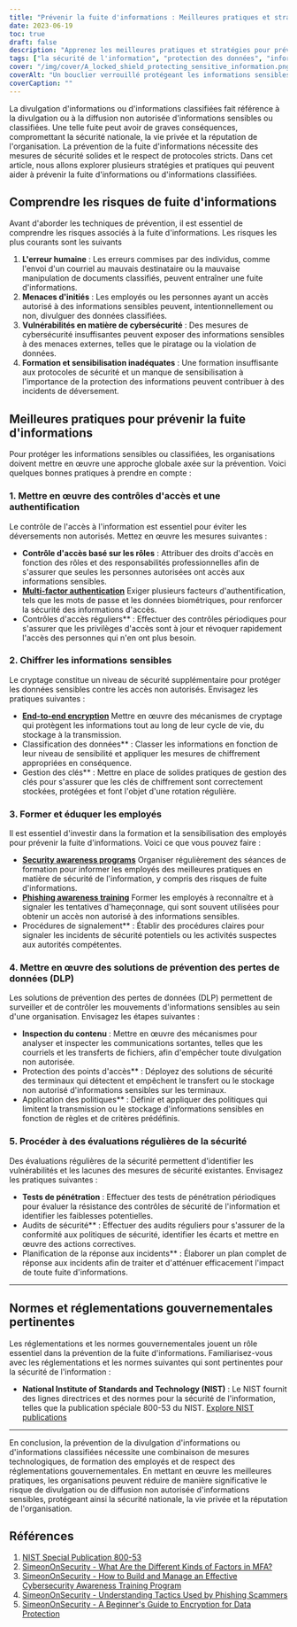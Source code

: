 ```yaml
---
title: "Prévenir la fuite d'informations : Meilleures pratiques et stratégies pour une sécurité renforcée"
date: 2023-06-19
toc: true
draft: false
description: "Apprenez les meilleures pratiques et stratégies pour prévenir la fuite d'informations et sauvegarder les données sensibles, afin de garantir une sécurité et une protection accrues."
tags: ["la sécurité de l'information", "protection des données", "informations classifiées", "la diffusion d'informations", "stratégies de prévention", "meilleures pratiques", "les contrôles d'accès", "chiffrement", "formation des employés", "cybersécurité", "prévention de la perte de données", "évaluations de sécurité", "les réglementations gouvernementales", "NIST", "menaces d'initiés", "vulnérabilités en matière de cybersécurité", "erreur humaine", "programmes de sensibilisation", "sensibilisation au phishing", "DLP solutions", "le contrôle d'accès basé sur les rôles", "authentification multifactorielle", "gestion des clés de cryptage", "protection des points finaux", "contrôle du contenu", "audits de sécurité", "tests de pénétration", "planification de la réponse aux incidents", "les protocoles de sécurité", "information protection"]
cover: "/img/cover/A_locked_shield_protecting_sensitive_information.png"
coverAlt: "Un bouclier verrouillé protégeant les informations sensibles d'un accès non autorisé."
coverCaption: ""
---
```


La divulgation d'informations ou d'informations classifiées fait référence à la divulgation ou à la diffusion non autorisée d'informations sensibles ou classifiées. Une telle fuite peut avoir de graves conséquences, compromettant la sécurité nationale, la vie privée et la réputation de l'organisation. La prévention de la fuite d'informations nécessite des mesures de sécurité solides et le respect de protocoles stricts. Dans cet article, nous allons explorer plusieurs stratégies et pratiques qui peuvent aider à prévenir la fuite d'informations ou d'informations classifiées.

## Comprendre les risques de fuite d'informations

Avant d'aborder les techniques de prévention, il est essentiel de comprendre les risques associés à la fuite d'informations. Les risques les plus courants sont les suivants

1. **L'erreur humaine** : Les erreurs commises par des individus, comme l'envoi d'un courriel au mauvais destinataire ou la mauvaise manipulation de documents classifiés, peuvent entraîner une fuite d'informations.
2. **Menaces d'initiés** : Les employés ou les personnes ayant un accès autorisé à des informations sensibles peuvent, intentionnellement ou non, divulguer des données classifiées.
3. **Vulnérabilités en matière de cybersécurité** : Des mesures de cybersécurité insuffisantes peuvent exposer des informations sensibles à des menaces externes, telles que le piratage ou la violation de données.
4. **Formation et sensibilisation inadéquates** : Une formation insuffisante aux protocoles de sécurité et un manque de sensibilisation à l'importance de la protection des informations peuvent contribuer à des incidents de déversement.

## Meilleures pratiques pour prévenir la fuite d'informations

Pour protéger les informations sensibles ou classifiées, les organisations doivent mettre en œuvre une approche globale axée sur la prévention. Voici quelques bonnes pratiques à prendre en compte :

### 1. Mettre en œuvre des contrôles d'accès et une authentification

Le contrôle de l'accès à l'information est essentiel pour éviter les déversements non autorisés. Mettez en œuvre les mesures suivantes :

- **Contrôle d'accès basé sur les rôles** : Attribuer des droits d'accès en fonction des rôles et des responsabilités professionnelles afin de s'assurer que seules les personnes autorisées ont accès aux informations sensibles.
- [**Multi-factor authentication**](https://simeononsecurity.com/articles/what-are-the-diferent-kinds-of-factors-in-mfa/) Exiger plusieurs facteurs d'authentification, tels que les mots de passe et les données biométriques, pour renforcer la sécurité des informations d'accès.
- Contrôles d'accès réguliers** : Effectuer des contrôles périodiques pour s'assurer que les privilèges d'accès sont à jour et révoquer rapidement l'accès des personnes qui n'en ont plus besoin.

### 2. Chiffrer les informations sensibles

Le cryptage constitue un niveau de sécurité supplémentaire pour protéger les données sensibles contre les accès non autorisés. Envisagez les pratiques suivantes :

- [**End-to-end encryption**](https://simeononsecurity.com/articles/a-beginners-guide-to-using-encryption-for-data-protection/) Mettre en œuvre des mécanismes de cryptage qui protègent les informations tout au long de leur cycle de vie, du stockage à la transmission.
- Classification des données** : Classer les informations en fonction de leur niveau de sensibilité et appliquer les mesures de chiffrement appropriées en conséquence.
- Gestion des clés** : Mettre en place de solides pratiques de gestion des clés pour s'assurer que les clés de chiffrement sont correctement stockées, protégées et font l'objet d'une rotation régulière.

### 3. Former et éduquer les employés

Il est essentiel d'investir dans la formation et la sensibilisation des employés pour prévenir la fuite d'informations. Voici ce que vous pouvez faire :

- [**Security awareness programs**](https://simeononsecurity.com/articles/how-to-build-and-manage-an-effective-cybersecurity-awareness-training-program/) Organiser régulièrement des séances de formation pour informer les employés des meilleures pratiques en matière de sécurité de l'information, y compris des risques de fuite d'informations.
- [**Phishing awareness training**](https://simeononsecurity.com/articles/understanding-tactics-used-by-phising-scammers/) Former les employés à reconnaître et à signaler les tentatives d'hameçonnage, qui sont souvent utilisées pour obtenir un accès non autorisé à des informations sensibles.
- Procédures de signalement** : Établir des procédures claires pour signaler les incidents de sécurité potentiels ou les activités suspectes aux autorités compétentes.

### 4. Mettre en œuvre des solutions de prévention des pertes de données (DLP)

Les solutions de prévention des pertes de données (DLP) permettent de surveiller et de contrôler les mouvements d'informations sensibles au sein d'une organisation. Envisagez les étapes suivantes :

- **Inspection du contenu** : Mettre en œuvre des mécanismes pour analyser et inspecter les communications sortantes, telles que les courriels et les transferts de fichiers, afin d'empêcher toute divulgation non autorisée.
- Protection des points d'accès** : Déployez des solutions de sécurité des terminaux qui détectent et empêchent le transfert ou le stockage non autorisé d'informations sensibles sur les terminaux.
- Application des politiques** : Définir et appliquer des politiques qui limitent la transmission ou le stockage d'informations sensibles en fonction de règles et de critères prédéfinis.

### 5. Procéder à des évaluations régulières de la sécurité

Des évaluations régulières de la sécurité permettent d'identifier les vulnérabilités et les lacunes des mesures de sécurité existantes. Envisagez les pratiques suivantes :

- **Tests de pénétration** : Effectuer des tests de pénétration périodiques pour évaluer la résistance des contrôles de sécurité de l'information et identifier les faiblesses potentielles.
- Audits de sécurité** : Effectuer des audits réguliers pour s'assurer de la conformité aux politiques de sécurité, identifier les écarts et mettre en œuvre des actions correctives.
- Planification de la réponse aux incidents** : Élaborer un plan complet de réponse aux incidents afin de traiter et d'atténuer efficacement l'impact de toute fuite d'informations.

______

## Normes et réglementations gouvernementales pertinentes

Les réglementations et les normes gouvernementales jouent un rôle essentiel dans la prévention de la fuite d'informations. Familiarisez-vous avec les réglementations et les normes suivantes qui sont pertinentes pour la sécurité de l'information :

- **National Institute of Standards and Technology (NIST)** : Le NIST fournit des lignes directrices et des normes pour la sécurité de l'information, telles que la publication spéciale 800-53 du NIST. [Explore NIST publications](https://csrc.nist.gov/publications/detail/sp/800-53/rev-5/final)

______

En conclusion, la prévention de la divulgation d'informations ou d'informations classifiées nécessite une combinaison de mesures technologiques, de formation des employés et de respect des réglementations gouvernementales. En mettant en œuvre les meilleures pratiques, les organisations peuvent réduire de manière significative le risque de divulgation ou de diffusion non autorisée d'informations sensibles, protégeant ainsi la sécurité nationale, la vie privée et la réputation de l'organisation.

## Références

1. [NIST Special Publication 800-53](https://csrc.nist.gov/publications/detail/sp/800-53/rev-5/final)
2. [SimeonOnSecurity - What Are the Different Kinds of Factors in MFA?](https://simeononsecurity.com/articles/what-are-the-diferent-kinds-of-factors-in-mfa/)
3. [SimeonOnSecurity - How to Build and Manage an Effective Cybersecurity Awareness Training Program](https://simeononsecurity.com/articles/how-to-build-and-manage-an-effective-cybersecurity-awareness-training-program/)
4. [SimeonOnSecurity - Understanding Tactics Used by Phishing Scammers](https://simeononsecurity.com/articles/understanding-tactics-used-by-phising-scammers/)
5. [SimeonOnSecurity - A Beginner's Guide to Encryption for Data Protection](https://simeononsecurity.com/articles/a-beginners-guide-to-using-encryption-for-data-protection/)
